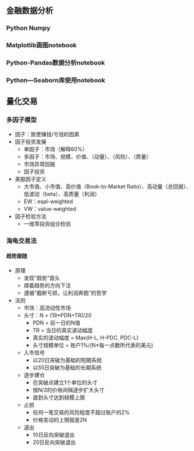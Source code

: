 ## 金融数据分析
### Python Numpy
### Matplotlib画图notebook
### Python-Pandas数据分析notebook
### Python—Seaborn库使用notebook
## 量化交易
### 多因子模型
- 因子：致使赚钱/亏钱的因素
- 因子投资发展
  - 单因子：市场（解释60%）
  - 多因子：市场、规模、价值、（动量）、（风险）、（质量）
  - 市场异常回报
  - 因子投资
- 美股因子定义
  - 大市值、小市值、高价值（Book-to-Market Ratio）、高动量（总回报）、低波动（beta）、高质量（利润）
  - EW：eqal-weighted
  - VW：value-weighted
- 因子检验方法
  - 一维零投资组合检验
### 海龟交易法
#### 趋势跟随
- 原理
  - 发现“趋势”苗头
  - 顺着趋势的方向下注
  - 遵循“截断亏损，让利润奔跑”的哲学
- 法则
  - 市场：高流动性市场
  - 头寸：N = (19*PDN+TR)/20
    - PDN = 前一日的N值
    - TR = 当日的真实波动幅度
    - 真实的波动幅度 = Max(H-L, H-PDC, PDC-L)
    - 头寸规模单位 = 账户1%/(N*每一点数所代表的美元)
  - 入市信号
    - 以20日突破为基础的短期系统
    - 以55日突破为基础的长期系统
  - 逐步建仓
    - 在突破点建立1个单位的头寸
    - 按N/2的价格间隔逐步扩大头寸
    - 直到头寸达到规模上限
  - 止损
    - 任何一笔交易的风险程度不超过账户的2%
    - 价格变动的上限就是2N
  - 退出
    - 10日反向突破退出
    - 20日反向突破退出
